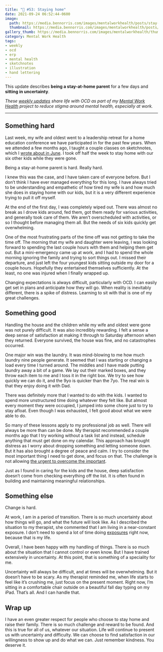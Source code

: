 ```yaml
---
title: "🧠 #53: Staying home"
date: 2021-09-24 06:52:44-0600
image: 
  path: https://media.bennorris.com/images/mentalworkhealth/posts/stay-at-home-dad.jpg
  thumbnail: https://media.bennorris.com/images/mentalworkhealth/posts/thumbnails/stay-at-home-dad.jpg
gallery_thumb: https://media.bennorris.com/images/mentalworkhealth/thumbs/stay-at-home-dad.jpg
category: Mental Work Health
tags:
- weekly
- ocd
- erp
- mental health
- sketchnotes
- illustration
- hand lettering
---
```


This update describes **being a stay-at-home parent** for a few days and **sitting in uncertainty**.

_These [weekly updates](https://bennorris.com/tags/weekly-update/) share life with OCD as part of my [Mental Work Health](https://bennorris.com/mental-work-health) project to reduce stigma around mental health, especially at work._

***


## Something hard

Last week, my wife and oldest went to a leadership retreat for a home education conference we have participated in for the past few years. When we attended a few months ago, I taught a couple classes on sketchnotes, which I [wrote about in June](https://bennorris.com/2021/06/04/plan-changes). I took off half the week to stay home with our six other kids while they were gone.

Being a stay-at-home parent is hard. Really hard.

I knew this was the case, and I have taken care of everyone before. But I don’t think I have ever managed everything for this long. I have always tried to be understanding and empathetic of how tired my wife is and how much she does in staying home with our kids, but it is a very different experience trying to pull it off myself.

At the end of the first day, I was completely wiped out. There was almost no break as I drove kids around, fed them, got them ready for various activities, and generally took care of them. We aren’t overscheduled with activities, or so I thought before managing them all. But the needs of six kids quickly get overwhelming.

One of the most frustrating parts of the time off was not getting to take the time off. The morning that my wife and daughter were leaving, I was looking forward to spending the last couple hours with them and helping them get out. But a mini-emergency came up at work, and I had to spend the whole morning ignoring the family and trying to sort things out. I missed their departure, and just left the four youngest kids sitting outside my door for a couple hours. Hopefully they entertained themselves sufficiently. At the least, no one was injured when I finally wrapped up.

Changing expectations is always difficult, particularly with OCD. I can easily get set in plans and anticipate how they will go. When reality is inevitably different, there is a spike of distress. Learning to sit with that is one of my great challenges.


## Something good

Handling the house and the children while my wife and oldest were gone was not purely difficult. It was also incredibly rewarding. I felt a sense a deep sense of satisfaction at making it through to Saturday afternoon when they returned. Everyone survived, the house was fine, and no catastrophes occurred.

One major win was the laundry. It was mind-blowing to me how much laundry nine people generate. It seemed that I was starting or changing a load every time I turned around. The middles and I have made putting laundry away a bit of a game. We lay out their marked boxes, and they throw each item to me and I toss it in the right box. We try to see how quickly we can do it, and the 9yo is quicker than the 7yo. The real win is that they enjoy doing it with Dad.

There was definitely more that I wanted to do with the kids. I wanted to spend more unstructured time doing whatever they felt like. But almost every moment they were occupied, I jumped into some chore just to try to stay afloat. Even though I was exhausted, I felt good about what we were able to do.

So many of these lessons apply to my professional job as well. There will always be more than can be done. My therapist recommended a couple months ago that I try working without a task list and instead, schedule anything that must get done on my calendar. This approach has brought distress as I worry about dropping something and letting someone down. But it has also brought a degree of peace and calm. I try to consider the most important thing I need to get done, and focus on that. The challenge is not allowing [the urgent to overcome the important](https://resources.franklincovey.com/franklincovey-blog/choice-1-act-on-the-important-dont-react-to-the-urgent).

Just as I found in caring for the kids and the house, deep satisfaction doesn’t come from checking everything off the list. It is often found in building and maintaining meaningful relationships.


## Something else

Change is hard.

At work, I am in a period of transition. There is so much uncertainty about how things will go, and what the future will look like. As I described the situation to my therapist, she commented that I am living in a near-constant exposure. I don’t need to spend a lot of time doing [exposures](https://bennorris.com/tags/erp/) right now, because that is my life.

Overall, I have been happy with my handling of things. There is so much about the situation that I cannot control or even know. But I have trained extensively in uncertainty. At this point, that is something of a speciality for me.

Uncertainty will always be difficult, and at times will be overwhelming. But it doesn’t have to be scary. As my therapist reminded me, when life starts to feel like it’s crushing me, just focus on the present moment. Right now, I’m sitting in a comfortable chair outside on a beautiful fall day typing on my iPad. That’s all. And I can handle that.


## Wrap up

I have an even greater respect for people who choose to stay home and raise their family. There is so much challenge and reward to be found. And this is true for all of us, whatever our situation. Life will continue to present us with uncertainty and difficulty. We can choose to find satisfaction in our willingness to show up and do what we can. Just remember kindness. You deserve it.

